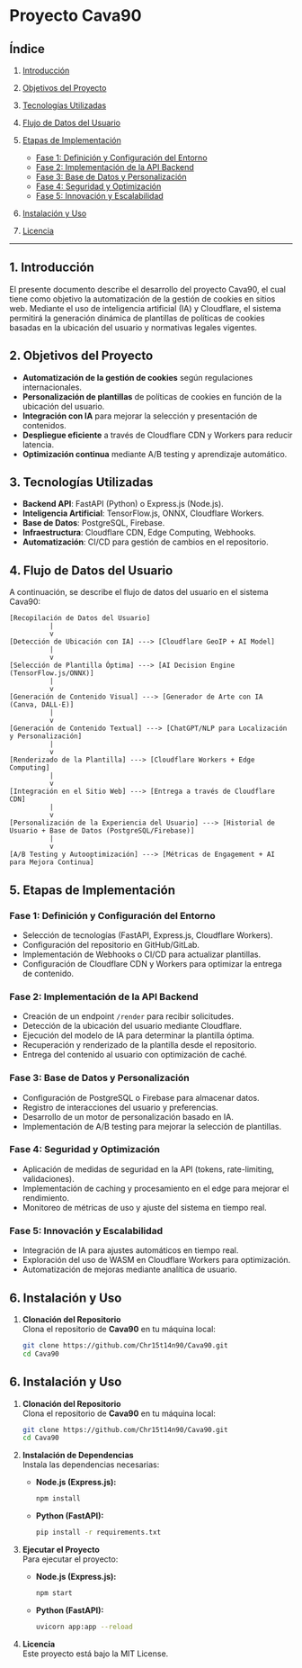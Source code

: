 # Proyecto Cava90

## Índice
1. [Introducción](#introducción)
2. [Objetivos del Proyecto](#objetivos-del-proyecto)
3. [Tecnologías Utilizadas](#tecnologías-utilizadas)
4. [Flujo de Datos del Usuario](#flujo-de-datos-del-usuario)
5. [Etapas de Implementación](#etapas-de-implementación)
   - [Fase 1: Definición y Configuración del Entorno](#fase-1-definición-y-configuración-del-entorno)
   - [Fase 2: Implementación de la API Backend](#fase-2-implementación-de-la-api-backend)
   - [Fase 3: Base de Datos y Personalización](#fase-3-base-de-datos-y-personalización)
   - [Fase 4: Seguridad y Optimización](#fase-4-seguridad-y-optimización)
   - [Fase 5: Innovación y Escalabilidad](#fase-5-innovación-y-escalabilidad)
6. [Instalación y Uso](#instalación-y-uso)

7. [Licencia](#licencia)

---

## 1. Introducción
El presente documento describe el desarrollo del proyecto Cava90, el cual tiene como objetivo la automatización de la gestión de cookies en sitios web. Mediante el uso de inteligencia artificial (IA) y Cloudflare, el sistema permitirá la generación dinámica de plantillas de políticas de cookies basadas en la ubicación del usuario y normativas legales vigentes.

## 2. Objetivos del Proyecto
- **Automatización de la gestión de cookies** según regulaciones internacionales.
- **Personalización de plantillas** de políticas de cookies en función de la ubicación del usuario.
- **Integración con IA** para mejorar la selección y presentación de contenidos.
- **Despliegue eficiente** a través de Cloudflare CDN y Workers para reducir latencia.
- **Optimización continua** mediante A/B testing y aprendizaje automático.

## 3. Tecnologías Utilizadas
- **Backend API**: FastAPI (Python) o Express.js (Node.js).
- **Inteligencia Artificial**: TensorFlow.js, ONNX, Cloudflare Workers.
- **Base de Datos**: PostgreSQL, Firebase.
- **Infraestructura**: Cloudflare CDN, Edge Computing, Webhooks.
- **Automatización**: CI/CD para gestión de cambios en el repositorio.

## 4. Flujo de Datos del Usuario
A continuación, se describe el flujo de datos del usuario en el sistema Cava90:

```plaintext
[Recopilación de Datos del Usuario]
          |
          v
[Detección de Ubicación con IA] ---> [Cloudflare GeoIP + AI Model]
          |
          v
[Selección de Plantilla Óptima] ---> [AI Decision Engine (TensorFlow.js/ONNX)]
          |
          v
[Generación de Contenido Visual] ---> [Generador de Arte con IA (Canva, DALL·E)]
          |
          v
[Generación de Contenido Textual] ---> [ChatGPT/NLP para Localización y Personalización]
          |
          v
[Renderizado de la Plantilla] ---> [Cloudflare Workers + Edge Computing]
          |
          v
[Integración en el Sitio Web] ---> [Entrega a través de Cloudflare CDN]
          |
          v
[Personalización de la Experiencia del Usuario] ---> [Historial de Usuario + Base de Datos (PostgreSQL/Firebase)]
          |
          v
[A/B Testing y Autooptimización] ---> [Métricas de Engagement + AI para Mejora Continua]
```

## 5. Etapas de Implementación

### Fase 1: Definición y Configuración del Entorno
- Selección de tecnologías (FastAPI, Express.js, Cloudflare Workers).
- Configuración del repositorio en GitHub/GitLab.
- Implementación de Webhooks o CI/CD para actualizar plantillas.
- Configuración de Cloudflare CDN y Workers para optimizar la entrega de contenido.

### Fase 2: Implementación de la API Backend
- Creación de un endpoint `/render` para recibir solicitudes.
- Detección de la ubicación del usuario mediante Cloudflare.
- Ejecución del modelo de IA para determinar la plantilla óptima.
- Recuperación y renderizado de la plantilla desde el repositorio.
- Entrega del contenido al usuario con optimización de caché.

### Fase 3: Base de Datos y Personalización
- Configuración de PostgreSQL o Firebase para almacenar datos.
- Registro de interacciones del usuario y preferencias.
- Desarrollo de un motor de personalización basado en IA.
- Implementación de A/B testing para mejorar la selección de plantillas.

### Fase 4: Seguridad y Optimización
- Aplicación de medidas de seguridad en la API (tokens, rate-limiting, validaciones).
- Implementación de caching y procesamiento en el edge para mejorar el rendimiento.
- Monitoreo de métricas de uso y ajuste del sistema en tiempo real.

### Fase 5: Innovación y Escalabilidad
- Integración de IA para ajustes automáticos en tiempo real.
- Exploración del uso de WASM en Cloudflare Workers para optimización.
- Automatización de mejoras mediante analítica de usuario.

## 6. Instalación y Uso

1. **Clonación del Repositorio**  
   Clona el repositorio de **Cava90** en tu máquina local:

   ```bash
   git clone https://github.com/Chr15t14n90/Cava90.git
   cd Cava90
   ```
## 6. Instalación y Uso

1. **Clonación del Repositorio**  
   Clona el repositorio de **Cava90** en tu máquina local:

   ```bash
   git clone https://github.com/Chr15t14n90/Cava90.git
   cd Cava90
   ```

2. **Instalación de Dependencias**  
   Instala las dependencias necesarias:

   - **Node.js (Express.js):**

     ```bash
     npm install
     ```

   - **Python (FastAPI):**

     ```bash
     pip install -r requirements.txt
     ```

3. **Ejecutar el Proyecto**  
   Para ejecutar el proyecto:

   - **Node.js (Express.js):**

     ```bash
     npm start
     ```

   - **Python (FastAPI):**

     ```bash
     uvicorn app:app --reload
     ```

4. **Licencia**  
   Este proyecto está bajo la MIT License.
